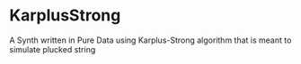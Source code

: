 # KarplusStrong
A Synth written in Pure Data using Karplus-Strong algorithm that is meant to simulate plucked string
